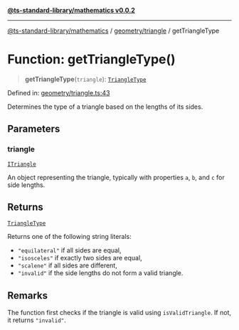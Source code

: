 [**@ts-standard-library/mathematics v0.0.2**](../../../README.md)

***

[@ts-standard-library/mathematics](../../../README.md) / [geometry/triangle](../README.md) / getTriangleType

# Function: getTriangleType()

> **getTriangleType**(`triangle`): [`TriangleType`](../type-aliases/TriangleType.md)

Defined in: [geometry/triangle.ts:43](https://github.com/gabaudette/ts-stdlib/blob/725aff52e6f28b9942b278b955914b3ace9f325c/packages/mathematics/src/geometry/triangle.ts#L43)

Determines the type of a triangle based on the lengths of its sides.

## Parameters

### triangle

[`ITriangle`](../interfaces/ITriangle.md)

An object representing the triangle, typically with properties `a`, `b`, and `c` for side lengths.

## Returns

[`TriangleType`](../type-aliases/TriangleType.md)

Returns one of the following string literals:
- `"equilateral"` if all sides are equal,
- `"isosceles"` if exactly two sides are equal,
- `"scalene"` if all sides are different,
- `"invalid"` if the side lengths do not form a valid triangle.

## Remarks

The function first checks if the triangle is valid using `isValidTriangle`. If not, it returns `"invalid"`.
